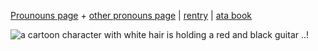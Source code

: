 [Prounouns page](https://en.pronouns.page/@void0991) + [other pronouns page](https://pronouns.cc/@televisioncomedy)  |  [rentry](https://rentry.co/voidershopss) | [ata book](https://voider.atabook.org/)



<img src="https://media1.tenor.com/m/FiqEiUt-AA0AAAAC/rockstar-cookie-cookie-run-kingdom.gif" alt="a cartoon character with white hair is holding a red and black guitar .."/>!











